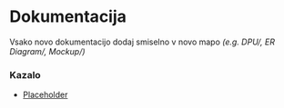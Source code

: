 # Dokumentacija
Vsako novo dokumentacijo dodaj smiselno v novo mapo *(e.g. DPU/, ER Diagram/, Mockup/)*

### Kazalo
- [Placeholder](Docs/placeholder/file)
